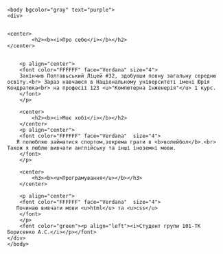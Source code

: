 <!DOCTYPE html>
<html>
    <head>
        <title>BorisenkoLab01.html</title>
        <meta charset =UTF-8>
        <meta name="Description" content="Інформація про мене"> 
         
  <meta name="Keywords" content="Про мене, Моє хобі, Прлграмування">
    </head>
    
    
    <body bgcolor="gray" text="purple">
    <div>
    
    
    <center>
            <h2><b><i>Про себе</i></b></h2>
    </center>    
        
        
        <p align="center">
        <font color="FFFFFF" face="Verdana" size="4">
        Закінчив Полтавьський Ліцей #32, здобувши повну загальну середню освіту.<br> Зараз навчаюся в Національному університеті імені Юрія Кондратюка<br> на професії 123 <u>"Компютерна Інженерія"</u> 1 курс. 
        </font>
        </p>
    
        <center>
            <h2><b><i>Моє хобі</i></b></h2>
        </center>    
        <p align="center">
        <font color="FFFFFF" face="Verdana"  size="4">
       Я полюбляю займатися спортом,зокрема грати в <b>волейбол</b>.<br> Також я люблю вивчати англійську та інші іноземні мови.
        </font>
        </p>
        
        <center>
            <h3><b><u>Програмування</u></b></h3>
        </center> 
        
        <p align="center">
        <font color="FFFFFF" face="Verdana"  size="4">
       Починаю вивчати мови <u>html</u> та <u>css</u>
        </font>
        </p>
        <font color="green"><p align="left"><i>Студент групи 101-ТК Борисенко А.С.</i></p></font>
    </div>
    </body>
</html>
